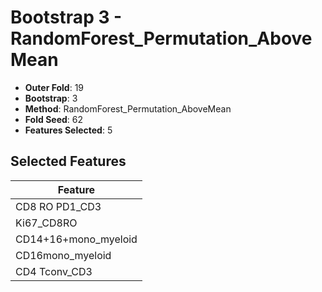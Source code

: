 # Bootstrap 3 - RandomForest_Permutation_AboveMean

- **Outer Fold**: 19
- **Bootstrap**: 3
- **Method**: RandomForest_Permutation_AboveMean
- **Fold Seed**: 62
- **Features Selected**: 5

## Selected Features

| Feature |
|---------|
| CD8 RO PD1_CD3 |
| Ki67_CD8RO |
| CD14+16+mono_myeloid |
| CD16mono_myeloid |
| CD4 Tconv_CD3 |
